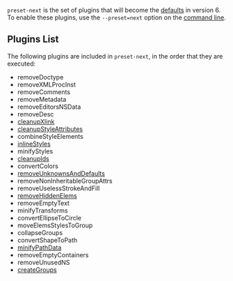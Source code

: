 `preset-next` is the set of plugins that will become the [defaults](./preset-default.md) in version 6. To enable these plugins, use the
`--preset=next` option on the [command line](./command-line-options.md).

## Plugins List

The following plugins are included in `preset-next`, in the order that they are executed:

- removeDoctype
- removeXMLProcInst
- removeComments
- removeMetadata
- removeEditorsNSData
- removeDesc
- [cleanupXlink](./plugins/cleanupXlink.md)
- [cleanupStyleAttributes](./plugins/cleanupStyleAttributes.md)
- combineStyleElements
- [inlineStyles](./plugins/inlineStyles.md)
- minifyStyles
- [cleanupIds](./plugins/cleanupIds.md)
- convertColors
- [removeUnknownsAndDefaults](./plugins/removeUnknownsAndDefaults.md)
- removeNonInheritableGroupAttrs
- removeUselessStrokeAndFill
- [removeHiddenElems](./plugins/removeHiddenElems.md)
- removeEmptyText
- minifyTransforms
- convertEllipseToCircle
- moveElemsStylesToGroup
- collapseGroups
- convertShapeToPath
- [minifyPathData](./plugins/minifyPathData.md)
- removeEmptyContainers
- removeUnusedNS
- [createGroups](./plugins/createGroups.md)
